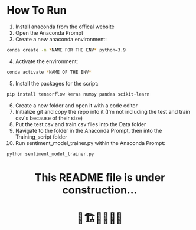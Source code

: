 # How To Run
1. Install anaconda from the offical website
2. Open the Anaconda Prompt
3. Create a new anaconda environment:
```sh
conda create -n *NAME FOR THE ENV* python=3.9
```
4. Activate the environment:
```sh
conda activate *NAME OF THE ENV*
```
5. Install the packages for the script:
```sh
pip install tensorflow keras numpy pandas scikit-learn
```
6. Create a new folder and open it with a code editor
7. Initialize git and copy the repo into it (I'm not including the test and train csv's because of their size)
8. Put the test.csv and train.csv files into the Data folder
9. Navigate to the folder in the Anaconda Prompt, then into the Training_script folder
10. Run sentiment_model_trainer.py within the Anaconda Prompt:
```sh
python sentiment_model_trainer.py
```
<h1><div align="center">
This README file is under construction...
</div></h1>
<h1><div align="center">
🚧🏗️👷🚧👷🚧
</div></h1>
